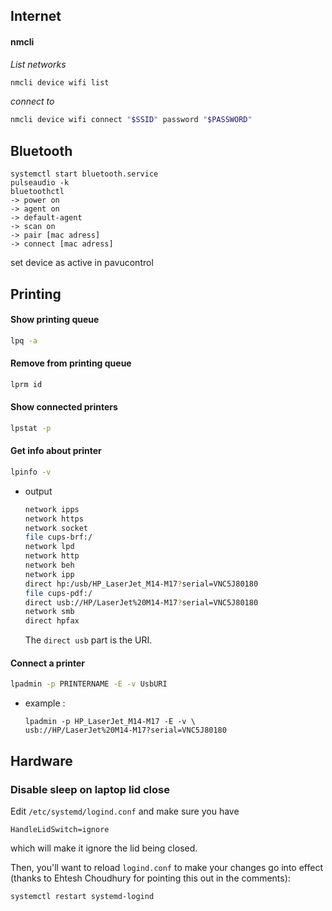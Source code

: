 
## Internet

#### nmcli

*List networks*
```bash
nmcli device wifi list
```

*connect to*
```bash
nmcli device wifi connect "$SSID" password "$PASSWORD"
```

## Bluetooth

```shell
systemctl start bluetooth.service  
pulseaudio -k  
bluetoothctl  
-> power on  
-> agent on  
-> default-agent  
-> scan on  
-> pair [mac adress]  
-> connect [mac adress]  
```
set device as active in pavucontrol


## Printing

#### Show printing queue

```bash
lpq -a
```

#### Remove from printing queue

```bash
lprm id
```

#### Show connected printers

```bash
lpstat -p
```

#### Get info about printer

```bash
lpinfo -v
```

- output
    
    ```bash
    network ipps
    network https
    network socket
    file cups-brf:/
    network lpd
    network http
    network beh
    network ipp
    direct hp:/usb/HP_LaserJet_M14-M17?serial=VNC5J80180
    file cups-pdf:/
    direct usb://HP/LaserJet%20M14-M17?serial=VNC5J80180
    network smb
    direct hpfax
    ```
    
    The `direct usb` part is the URI.
    

#### Connect a printer

```bash
lpadmin -p PRINTERNAME -E -v UsbURI
```

- example :
    
    ```shell
    lpadmin -p HP_LaserJet_M14-M17 -E -v \
    usb://HP/LaserJet%20M14-M17?serial=VNC5J80180
    ```




## Hardware 

### Disable sleep on laptop lid close

Edit `/etc/systemd/logind.conf` and make sure you have

```
HandleLidSwitch=ignore
```

which will make it ignore the lid being closed.

Then, you'll want to reload `logind.conf` to make your changes go into effect (thanks to Ehtesh Choudhury for pointing this out in the comments):

```
systemctl restart systemd-logind
```